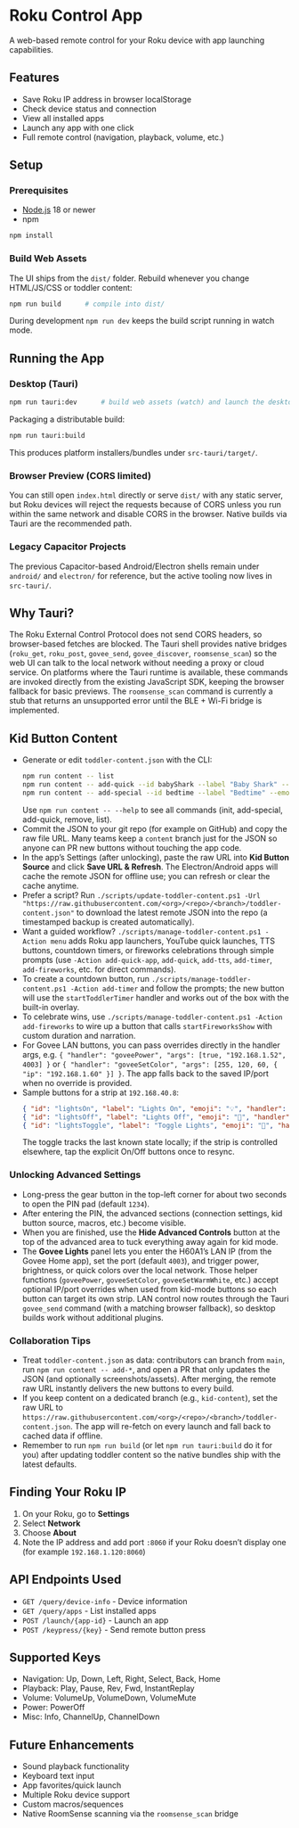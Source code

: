 # Roku Control App

A web-based remote control for your Roku device with app launching capabilities.

## Features

- Save Roku IP address in browser localStorage
- Check device status and connection
- View all installed apps
- Launch any app with one click
- Full remote control (navigation, playback, volume, etc.)

## Setup

### Prerequisites
- [Node.js](https://nodejs.org/) 18 or newer
- npm

```bash
npm install
```

### Build Web Assets

The UI ships from the `dist/` folder. Rebuild whenever you change HTML/JS/CSS or toddler content:

```bash
npm run build      # compile into dist/
```

During development `npm run dev` keeps the build script running in watch mode.

## Running the App

### Desktop (Tauri)

```bash
npm run tauri:dev      # build web assets (watch) and launch the desktop shell
```

Packaging a distributable build:

```bash
npm run tauri:build
```

This produces platform installers/bundles under `src-tauri/target/`.

### Browser Preview (CORS limited)

You can still open `index.html` directly or serve `dist/` with any static server, but Roku devices will reject the requests because of CORS unless you run within the same network and disable CORS in the browser. Native builds via Tauri are the recommended path.

### Legacy Capacitor Projects

The previous Capacitor-based Android/Electron shells remain under `android/` and `electron/` for reference, but the active tooling now lives in `src-tauri/`.

## Why Tauri?

The Roku External Control Protocol does not send CORS headers, so browser-based fetches are blocked. The Tauri shell provides native bridges (`roku_get`, `roku_post`, `govee_send`, `govee_discover`, `roomsense_scan`) so the web UI can talk to the local network without needing a proxy or cloud service. On platforms where the Tauri runtime is available, these commands are invoked directly from the existing JavaScript SDK, keeping the browser fallback for basic previews. The `roomsense_scan` command is currently a stub that returns an unsupported error until the BLE + Wi-Fi bridge is implemented.

## Kid Button Content

- Generate or edit `toddler-content.json` with the CLI:
  ```bash
  npm run content -- list
  npm run content -- add-quick --id babyShark --label "Baby Shark" --type youtube --videoId OBqZDyVlFP8
  npm run content -- add-special --id bedtime --label "Bedtime" --emoji "🌙" --handler runFavoriteMacro --zone quick
  ```
  Use `npm run content -- --help` to see all commands (init, add-special, add-quick, remove, list).
- Commit the JSON to your git repo (for example on GitHub) and copy the raw file URL. Many teams keep a `content` branch just for the JSON so anyone can PR new buttons without touching the app code.
- In the app’s Settings (after unlocking), paste the raw URL into **Kid Button Source** and click **Save URL & Refresh**. The Electron/Android apps will cache the remote JSON for offline use; you can refresh or clear the cache anytime.
- Prefer a script? Run `./scripts/update-toddler-content.ps1 -Url "https://raw.githubusercontent.com/<org>/<repo>/<branch>/toddler-content.json"` to download the latest remote JSON into the repo (a timestamped backup is created automatically).
- Want a guided workflow? `./scripts/manage-toddler-content.ps1 -Action menu` adds Roku app launchers, YouTube quick launches, TTS buttons, countdown timers, or fireworks celebrations through simple prompts (use `-Action add-quick-app`, `add-quick`, `add-tts`, `add-timer`, `add-fireworks`, etc. for direct commands).
- To create a countdown button, run `./scripts/manage-toddler-content.ps1 -Action add-timer` and follow the prompts; the new button will use the `startToddlerTimer` handler and works out of the box with the built-in overlay.
- To celebrate wins, use `./scripts/manage-toddler-content.ps1 -Action add-fireworks` to wire up a button that calls `startFireworksShow` with custom duration and narration.
- For Govee LAN buttons, you can pass overrides directly in the handler args, e.g. `{ "handler": "goveePower", "args": [true, "192.168.1.52", 4003] }` or `{ "handler": "goveeSetColor", "args": [255, 120, 60, { "ip": "192.168.1.60" }] }`. The app falls back to the saved IP/port when no override is provided.
- Sample buttons for a strip at `192.168.40.8`:
  ```json
  { "id": "lightsOn", "label": "Lights On", "emoji": "💡", "handler": "goveePower", "args": [true, "192.168.40.8", 4003], "zone": "quick", "category": "kidMode-lights" }
  { "id": "lightsOff", "label": "Lights Off", "emoji": "🌙", "handler": "goveePower", "args": [false, "192.168.40.8", 4003], "zone": "quick", "category": "kidMode-lights" }
  { "id": "lightsToggle", "label": "Toggle Lights", "emoji": "🔁", "handler": "goveeTogglePower", "args": ["192.168.40.8", 4003], "zone": "quick", "category": "kidMode-lights" }
  ```
  The toggle tracks the last known state locally; if the strip is controlled elsewhere, tap the explicit On/Off buttons once to resync.

### Unlocking Advanced Settings

- Long-press the gear button in the top-left corner for about two seconds to open the PIN pad (default `1234`).
- After entering the PIN, the advanced sections (connection settings, kid button source, macros, etc.) become visible.
- When you are finished, use the **Hide Advanced Controls** button at the top of the advanced area to tuck everything away again for kid mode.
- The **Govee Lights** panel lets you enter the H60A1’s LAN IP (from the Govee Home app), set the port (default `4003`), and trigger power, brightness, or quick colors over the local network. Those helper functions (`goveePower`, `goveeSetColor`, `goveeSetWarmWhite`, etc.) accept optional IP/port overrides when used from kid-mode buttons so each button can target its own strip. LAN control now routes through the Tauri `govee_send` command (with a matching browser fallback), so desktop builds work without additional plugins.

### Collaboration Tips

- Treat `toddler-content.json` as data: contributors can branch from `main`, run `npm run content -- add-*`, and open a PR that only updates the JSON (and optionally screenshots/assets). After merging, the remote raw URL instantly delivers the new buttons to every build.
- If you keep content on a dedicated branch (e.g., `kid-content`), set the raw URL to `https://raw.githubusercontent.com/<org>/<repo>/<branch>/toddler-content.json`. The app will re-fetch on every launch and fall back to cached data if offline.
- Remember to run `npm run build` (or let `npm run tauri:build` do it for you) after updating toddler content so the native bundles ship with the latest defaults.

## Finding Your Roku IP

1. On your Roku, go to **Settings**
2. Select **Network**
3. Choose **About**
4. Note the IP address and add port `:8060` if your Roku doesn’t display one (for example `192.168.1.120:8060`)

## API Endpoints Used

- `GET /query/device-info` - Device information
- `GET /query/apps` - List installed apps
- `POST /launch/{app-id}` - Launch an app
- `POST /keypress/{key}` - Send remote button press

## Supported Keys

- Navigation: Up, Down, Left, Right, Select, Back, Home
- Playback: Play, Pause, Rev, Fwd, InstantReplay
- Volume: VolumeUp, VolumeDown, VolumeMute
- Power: PowerOff
- Misc: Info, ChannelUp, ChannelDown

## Future Enhancements

- Sound playback functionality
- Keyboard text input
- App favorites/quick launch
- Multiple Roku device support
- Custom macros/sequences
- Native RoomSense scanning via the `roomsense_scan` bridge
